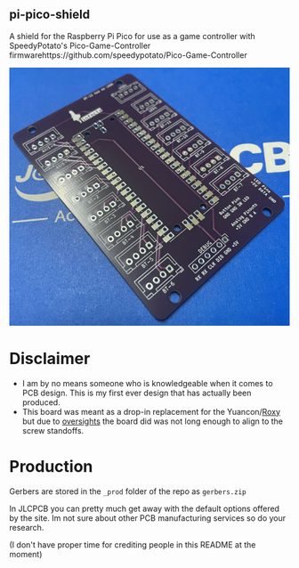 ## pi-pico-shield

A shield for the Raspberry Pi Pico for use as a game controller with SpeedyPotato's Pico-Game-Controller firmwarehttps://github.com/speedypotato/Pico-Game-Controller

![board_image](./repo_images/board.png)

# Disclaimer

- I am by no means someone who is knowledgeable when it comes to PCB design. This is my first ever design that has actually been produced.
- This board was meant as a drop-in replacement for the Yuancon/[Roxy](https://github.com/veroxzik/roxy-board) but due to [oversights](./repo_images/board_issue.png) the board did was not long enough to align to the screw standoffs.

# Production

Gerbers are stored in the `_prod` folder of the repo as `gerbers.zip`

In JLCPCB you can pretty much get away with the default options offered by the site. Im not sure about other PCB manufacturing services so do your research.


(I don't have proper time for crediting people in this README at the moment)
